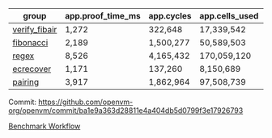 | group | app.proof_time_ms | app.cycles | app.cells_used | leaf.proof_time_ms | leaf.cycles | leaf.cells_used |
| -- | -- | -- | -- | -- | -- | -- |
| [verify_fibair](https://github.com/openvm-org/openvm/blob/benchmark-results/benchmarks-pr/1770/verify_fibair-ba1e9a363d28811e4a404db5d0799f3e17926793.md) | 1,272 |  322,648 |  17,339,542 |- | - | - |
| [fibonacci](https://github.com/openvm-org/openvm/blob/benchmark-results/benchmarks-pr/1770/fibonacci-ba1e9a363d28811e4a404db5d0799f3e17926793.md) | 2,189 |  1,500,277 |  50,589,503 |- | - | - |
| [regex](https://github.com/openvm-org/openvm/blob/benchmark-results/benchmarks-pr/1770/regex-ba1e9a363d28811e4a404db5d0799f3e17926793.md) | 8,526 |  4,165,432 |  170,059,120 |- | - | - |
| [ecrecover](https://github.com/openvm-org/openvm/blob/benchmark-results/benchmarks-pr/1770/ecrecover-ba1e9a363d28811e4a404db5d0799f3e17926793.md) | 1,171 |  137,260 |  8,150,689 |- | - | - |
| [pairing](https://github.com/openvm-org/openvm/blob/benchmark-results/benchmarks-pr/1770/pairing-ba1e9a363d28811e4a404db5d0799f3e17926793.md) | 3,917 |  1,862,964 |  97,508,739 |- | - | - |


Commit: https://github.com/openvm-org/openvm/commit/ba1e9a363d28811e4a404db5d0799f3e17926793

[Benchmark Workflow](https://github.com/openvm-org/openvm/actions/runs/15781194640)
